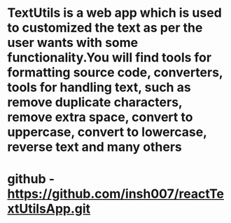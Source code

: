 # TextUtils is a web app which is used to customized the text as per the user wants with some functionality.You will find tools for formatting source code, converters, tools for handling text, such as remove duplicate characters, remove extra space, convert to uppercase, convert to lowercase, reverse text and many others

# github - https://github.com/insh007/reactTextUtilsApp.git

